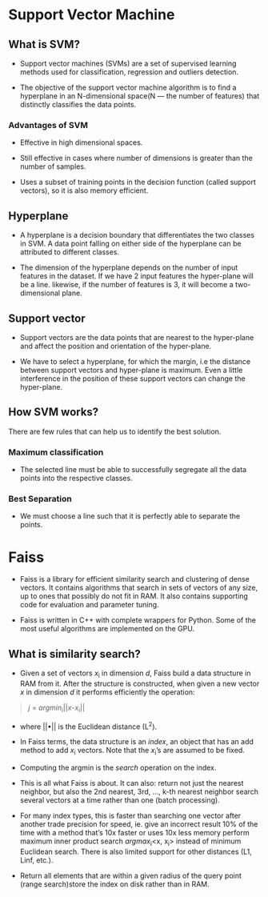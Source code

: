 # Support Vector Machine

## What is SVM?
- Support vector machines (SVMs) are a set of supervised learning methods used for classification, regression and outliers detection. 

- The objective of the support vector machine algorithm is to find a hyperplane in an N-dimensional space(N — the number of features) that distinctly classifies the data points.

### Advantages of SVM
- Effective in high dimensional spaces.

- Still effective in cases where number of dimensions is greater than the number of samples.

- Uses a subset of training points in the decision function (called support vectors), so it is also memory efficient.

## Hyperplane
- A hyperplane is a decision boundary that differentiates the two classes in SVM. A data point falling on either side of the hyperplane can be attributed to different classes. 

- The dimension of the hyperplane depends on the number of input features in the dataset. If we have 2 input features the hyper-plane will be a line. likewise, if the number of features is 3, it will become a two-dimensional plane.

## Support vector
- Support vectors are the data points that are nearest to the hyper-plane and affect the position and orientation of the hyper-plane. 

- We have to select a hyperplane, for which the margin, i.e the distance between support vectors and hyper-plane is maximum. Even a little interference in the position of these support vectors can change the hyper-plane.

## How SVM works?
There are few rules that can help us to identify the best solution.

### Maximum classification
- The selected line must be able to successfully segregate all the data points into the respective classes.

### Best Separation
- We must choose a line such that it is perfectly able to separate the points.

# Faiss
- Faiss is a library for efficient similarity search and clustering of dense vectors. It contains algorithms that search in sets of vectors of any size, up to ones that possibly do not fit in RAM. It also contains supporting code for evaluation and parameter tuning.

- Faiss is written in C++ with complete wrappers for Python. Some of the most useful algorithms are implemented on the GPU.

## What is similarity search?
- Given a set of vectors *x*<sub>i</sub> in dimension *d*, Faiss build a data structure in RAM from it. After the structure is constructed, when given a new vector *x* in dimension *d* it performs efficiently the operation:

> *j* = *argmin*<sub>i</sub>||*x*-*x*<sub>i</sub>||

- where ||•|| is the Euclidean distance (L<sup>2</sup>).

- In Faiss terms, the data structure is an *index*, an object that has an add method to add *x*<sub>i</sub> vectors. Note that the *x*<sub>i</sub>’s are assumed to be fixed.

- Computing the argmin is the *search* operation on the index.

- This is all what Faiss is about. It can also: return not just the nearest neighbor, but also the 2nd nearest, 3rd, …, k-th nearest neighbor search several vectors at a time rather than one (batch processing). 

- For many index types, this is faster than searching one vector after another trade precision for speed, ie. give an incorrect result 10% of the time with a method that’s 10x faster or uses 10x less memory perform maximum inner product search *argmax*<sub>i</sub><x, x<sub>i</sub>> instead of minimum Euclidean search. There is also limited support for other distances (L1, Linf, etc.).

- Return all elements that are within a given radius of the query point (range search)store the index on disk rather than in RAM.








